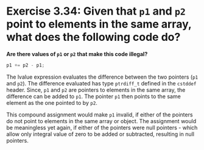 # Exercise 3.34: Given that `p1` and `p2` point to elements in the same array, what does the following code do?

**Are there values of `p1` or `p2` that make this code illegal?**

```cpp
p1 += p2 - p1;
```

The lvalue expression evaluates the difference between the two pointers (`p1` and `p2`). The difference evaluated has type `ptrdiff_t` defined in the `cstddef` header. Since, `p1` and `p2` are pointers to elements in the same array, the difference can be added to `p1`. The pointer `p1` then points to the same element as the one pointed to by `p2`.

This compound assignment would make `p1` invalid, if either of the pointers do not point to elements in the same array or object. The assignment would be meaningless yet again, if either of the pointers were null pointers - which allow only integral value of zero to be added or subtracted, resulting in null pointers.
